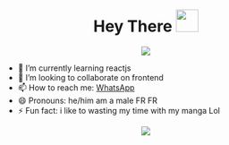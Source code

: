 <h1 align="center">Hey There <img src="https://user-images.githubusercontent.com/1303154/88677602-1635ba80-d120-11ea-84d8-d263ba5fc3c0.gif" width="40px" alt=""><br></h1>
<p align="center"><img src="https://c.tenor.com/GrOZNL13djQAAAAd/tenor.gif" /></p>

<!-- 
- 🔭 I’m currently working on ...
- 🤔 I’m looking for help with ... 
- 💬 Ask me about ...
-->
- 🌱 I’m currently learning reactjs
- 👯 I’m looking to collaborate on frontend
- 📫 How to reach me: <a href="wa.me/6283113810321?text=Am%20Github!☺%20">WhatsApp</a>
- 😄 Pronouns: he/him am a male FR FR
- ⚡ Fun fact: i like to wasting my time with my manga Lol


<p align="center"><img src="https://c.tenor.com/ltls7bUXcbQAAAAC/tenor.gif" /></p>
